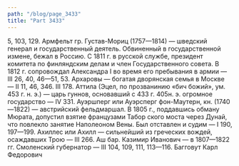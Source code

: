 ```yaml
---
path: "/blog/page_3433"
title: "Part 3433"
---
```


5, 103, 129.
Армфельт гр. Густав-Мориц (1757—1814) — шведский генерал и государственный деятель. Обвиненный в государственной измене, бежал в Россию. С 1811 г. в русской службе, президент комитета по финляндским делам и член Государственного совета. В 1812 г. сопровождал Александра I во время его пребывания в армии — III 26, 40, 46—51, 53.
Архаровы — богатая дворянская семья в Москве — II 11, 46, 346. III 178.
Аттила (Эцел, по прозванинию «бич божий», ум. 453 г. н. э.) — царь гуннов, основавший с 433 г. 405н. э. огромное государство — IV 331.
Ауэршперг или Ауэрсперг фон-Маутерн, кн. (1740—1822) — австрийский фельдмаршал. В 1805 г., поддавшись обману Мюрата, допустил взятие французами Табор ского моста через Дунай, что повлекло занятие Наполеоном Вены. Был отставлен и судим — I 190, 197—199.
Ахиллес или Ахилл — сильнейший из греческих вождей, осаждавших Трою — III 266.
Аш бар. Казимир Иванович — в 1807—1822 гг. Смоленский губернатор — III 104, 109, 111, 113—116.
Багговут Карл Федорович 
